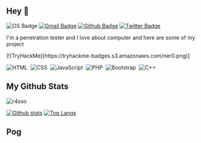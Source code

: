 ## Hey 👋
![OS Badge](https://img.shields.io/badge/OS-linux-blue?&logo=Linux)
[![Gmail Badge](https://img.shields.io/badge/-r4ssonull@gmail.com-c14438?style=flat&logo=Gmail&logoColor=white&link=mailto:r4ssonull@gmail.com)](mailto:r4ssonull@gmail.com) 
[![Github Badge](https://img.shields.io/badge/-r4sso-grey?style=flat&logo=github&logoColor=white&link=https://github.com/r4sso/)](https://www.github.com/r4sso/)
[![Twitter Badge](https://img.shields.io/badge/-r4ssonull-00acee?style=flat&logo=twitter&logoColor=white&link=https://twitter.com/r4ssonull/)](https://www.twitter.com/r4ssonull/)
<p align='left'>I'm a penetration tester and I love about computer and here are some of my project ​​</p>
[![TryHackMe](https://tryhackme-badges.s3.amazonaws.com/ner0.png)]



![HTML](https://img.shields.io/badge/-HTML-282A36?style=flat&logo=HTML5)&nbsp;
![CSS](https://img.shields.io/badge/-CSS-282A36?style=flat&logo=CSS3&logoColor=1572B6)&nbsp;
![JavaScript](https://img.shields.io/badge/-JavaScript-282A36?style=flat&logo=javascript)&nbsp;
![PHP](https://img.shields.io/badge/-PHP-282A36?style=flat&logo=PHP)&nbsp;
![Bootstrap](https://img.shields.io/badge/-Bootstrap-282A36?style=flat&logo=bootstrap)&nbsp;
![C++](https://img.shields.io/badge/C++-282A36?style=flat&logo=c%2B%2B)&nbsp;

## My Github Stats
<p align=left> <img src=https://komarev.com/ghpvc/?username=r4sso alt=r4sso /> </p>

[![Github stats](https://github-readme-stats.vercel.app/api?username=r4sso&show_icons=true&include_all_commits=true&hide_border=true&bg_color=282A36&icon_color=686868&title_color=57c7ff&text_color=9aedfe&custom_title=My+Github+Stats)](https://github.com/r4sso/github-readme-stats)
[![Top Langs](https://github-readme-stats.vercel.app/api/top-langs/?username=r4sso&layout=compact&hide_border=true&bg_color=282A36&icon_color=686868&title_color=57c7ff&text_color=9aedfe)](https://github.com/r4sso/github-readme-stats)

## Pog
